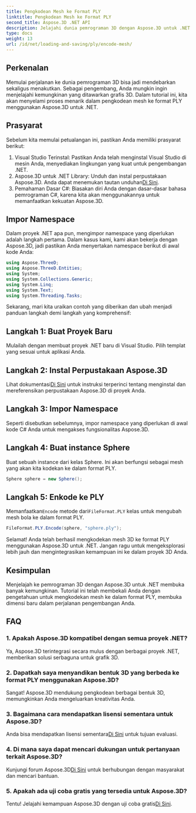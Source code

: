```yaml
---
title: Pengkodean Mesh ke Format PLY
linktitle: Pengkodean Mesh ke Format PLY
second_title: Aspose.3D .NET API
description: Jelajahi dunia pemrograman 3D dengan Aspose.3D untuk .NET. Pelajari cara menyandikan jerat ke format PLY dengan mudah. Tingkatkan permainan pengembangan Anda!
type: docs
weight: 13
url: /id/net/loading-and-saving/ply/encode-mesh/
---
```

## Perkenalan
Memulai perjalanan ke dunia pemrograman 3D bisa jadi mendebarkan sekaligus menakutkan. Sebagai pengembang, Anda mungkin ingin menjelajahi kemungkinan yang ditawarkan grafis 3D. Dalam tutorial ini, kita akan menyelami proses menarik dalam pengkodean mesh ke format PLY menggunakan Aspose.3D untuk .NET.
## Prasyarat
Sebelum kita memulai petualangan ini, pastikan Anda memiliki prasyarat berikut:
1. Visual Studio Terinstal: Pastikan Anda telah menginstal Visual Studio di mesin Anda, menyediakan lingkungan yang kuat untuk pengembangan .NET.
2. Aspose.3D untuk .NET Library: Unduh dan instal perpustakaan Aspose.3D. Anda dapat menemukan tautan unduhan[Di Sini](https://releases.aspose.com/3d/net/).
3. Pemahaman Dasar C#: Biasakan diri Anda dengan dasar-dasar bahasa pemrograman C#, karena kita akan menggunakannya untuk memanfaatkan kekuatan Aspose.3D.
## Impor Namespace
Dalam proyek .NET apa pun, mengimpor namespace yang diperlukan adalah langkah pertama. Dalam kasus kami, kami akan bekerja dengan Aspose.3D, jadi pastikan Anda menyertakan namespace berikut di awal kode Anda:
```csharp
using Aspose.ThreeD;
using Aspose.ThreeD.Entities;
using System;
using System.Collections.Generic;
using System.Linq;
using System.Text;
using System.Threading.Tasks;
```
Sekarang, mari kita uraikan contoh yang diberikan dan ubah menjadi panduan langkah demi langkah yang komprehensif:
## Langkah 1: Buat Proyek Baru
Mulailah dengan membuat proyek .NET baru di Visual Studio. Pilih templat yang sesuai untuk aplikasi Anda.
## Langkah 2: Instal Perpustakaan Aspose.3D
 Lihat dokumentasi[Di Sini](https://reference.aspose.com/3d/net/) untuk instruksi terperinci tentang menginstal dan mereferensikan perpustakaan Aspose.3D di proyek Anda.
## Langkah 3: Impor Namespace
Seperti disebutkan sebelumnya, impor namespace yang diperlukan di awal kode C# Anda untuk mengakses fungsionalitas Aspose.3D.
## Langkah 4: Buat instance Sphere
Buat sebuah instance dari kelas Sphere. Ini akan berfungsi sebagai mesh yang akan kita kodekan ke dalam format PLY.
```csharp
Sphere sphere = new Sphere();
```
## Langkah 5: Enkode ke PLY
 Memanfaatkan`Encode` metode dari`FileFormat.PLY` kelas untuk mengubah mesh bola ke dalam format PLY.
```csharp
FileFormat.PLY.Encode(sphere, "sphere.ply");
```
Selamat! Anda telah berhasil mengkodekan mesh 3D ke format PLY menggunakan Aspose.3D untuk .NET. Jangan ragu untuk mengeksplorasi lebih jauh dan mengintegrasikan kemampuan ini ke dalam proyek 3D Anda.
## Kesimpulan
Menjelajah ke pemrograman 3D dengan Aspose.3D untuk .NET membuka banyak kemungkinan. Tutorial ini telah membekali Anda dengan pengetahuan untuk mengkodekan mesh ke dalam format PLY, membuka dimensi baru dalam perjalanan pengembangan Anda.
## FAQ
### 1. Apakah Aspose.3D kompatibel dengan semua proyek .NET?
Ya, Aspose.3D terintegrasi secara mulus dengan berbagai proyek .NET, memberikan solusi serbaguna untuk grafik 3D.
### 2. Dapatkah saya menyandikan bentuk 3D yang berbeda ke format PLY menggunakan Aspose.3D?
Sangat! Aspose.3D mendukung pengkodean berbagai bentuk 3D, memungkinkan Anda mengeluarkan kreativitas Anda.
### 3. Bagaimana cara mendapatkan lisensi sementara untuk Aspose.3D?
 Anda bisa mendapatkan lisensi sementara[Di Sini](https://purchase.aspose.com/temporary-license/) untuk tujuan evaluasi.
### 4. Di mana saya dapat mencari dukungan untuk pertanyaan terkait Aspose.3D?
 Kunjungi forum Aspose.3D[Di Sini](https://forum.aspose.com/c/3d/18) untuk berhubungan dengan masyarakat dan mencari bantuan.
### 5. Apakah ada uji coba gratis yang tersedia untuk Aspose.3D?
 Tentu! Jelajahi kemampuan Aspose.3D dengan uji coba gratis[Di Sini](https://releases.aspose.com/).